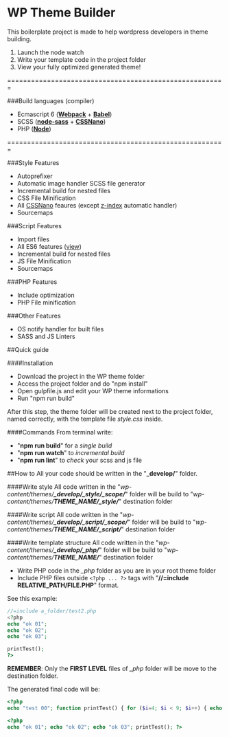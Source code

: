 # WP Theme Builder

This boilerplate project is made to help wordpress developers in theme building.

1. Launch the node watch
2. Write your template code in the project folder
3. View your fully optimized generated theme!

=======================================================

###Build languages (compiler)
- Ecmascript 6 (**[Webpack](https://webpack.github.io/)** + **[Babel](https://babeljs.io/)**)
- SCSS (**[node-sass](https://github.com/sass/node-sass)** + **[CSSNano](http://cssnano.co/)**)
- PHP (**[Node](https://nodejs.org/)**)

=======================================================

###Style Features
- Autoprefixer
- Automatic image handler SCSS file generator
- Incremental build for nested files
- CSS File Minification
- All [CSSNano](http://cssnano.co/optimisations/) feaures (except [z-index](http://cssnano.co/optimisations/zindex/) automatic handler)
- Sourcemaps

###Script Features
- Import files
- All ES6 features ([view](http://es6-features.org/))
- Incremental build for nested files
- JS File Minification
- Sourcemaps

###PHP Features
- Include optimization
- PHP File minification

###Other Features
- OS notify handler for built files
- SASS and JS Linters

##Quick guide

####Installation
- Download the project in the WP theme folder
- Access the project folder and do "npm install"
- Open gulpfile.js and edit your WP theme informations
- Run "npm run build"

After this step, the theme folder will be created next to the project folder, named correctly, with the template file _style.css_ inside.

####Commands
From terminal write:
- "**npm run build**" for a _single build_
- "**npm run watch**" to _incremental build_
- "**npm run lint**" to _check_ your scss and js file

##How to
All your code should be written in the "**\_develop/**" folder.

####Write style
All code written in the "_wp-content/themes/**\_develop/\_style/\_scope/**_" folder will be build to "_wp-content/themes/**THEME_NAME/\_style/**_" destination folder

####Write script
All code written in the "_wp-content/themes/**\_develop/\_script/\_scope/**_" folder will be build to "_wp-content/themes/**THEME_NAME/\_script/**_" destination folder

####Write template structure
All code written in the "_wp-content/themes/**\_develop/\_php/**_" folder will be build to "_wp-content/themes/**THEME_NAME/**_" destination folder

- Write PHP code in the _\_php_ folder as you are in your root theme folder
- Include PHP files outside `<?php ... ?>` tags with "**//=include RELATIVE_PATH/FILE.PHP**" format.

See this example:
```php
//=include a_folder/test2.php
<?php
echo "ok 01";
echo "ok 02";
echo "ok 03";

printTest();
?>
```
**REMEMBER**: Only the **FIRST LEVEL** files of _\_php_ folder will be move to the destination folder.

The generated final code will be:
```php
<?php
echo "test 00"; function printTest() { for ($i=4; $i < 9; $i++) { echo "test " . $i; } } ?>

<?php
echo "ok 01"; echo "ok 02"; echo "ok 03"; printTest(); ?>
```
